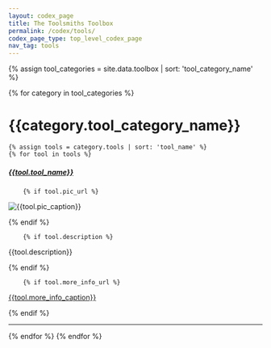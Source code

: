 ```yaml
---
layout: codex_page
title: The Toolsmiths Toolbox
permalink: /codex/tools/
codex_page_type: top_level_codex_page
nav_tag: tools
---
```


<!-- To Edit or Add content to this page please edit the _data/toolbox.yaml file -->
{% assign tool_categories = site.data.toolbox | sort: 'tool_category_name' %}

{% for category in tool_categories %}
<h1> {{category.tool_category_name}} </h1>

	{% assign tools = category.tools | sort: 'tool_name' %}
	{% for tool in tools %}
<h5><a href="{{tool.url}}">{{tool.tool_name}}</a></h5>

		{% if tool.pic_url %}
<p><img src="{{tool.pic_url}}" alt="{{tool.pic_caption}}"></p>
		{% endif %}

		{% if tool.description %}
<p>{{tool.description}}</p>
		{% endif %}

		{% if tool.more_info_url %}
<p><a href="{{tool.more_info_url}}">{{tool.more_info_caption}}</a></p>
		{% endif %}

<hr>
	{% endfor %}
{% endfor %}